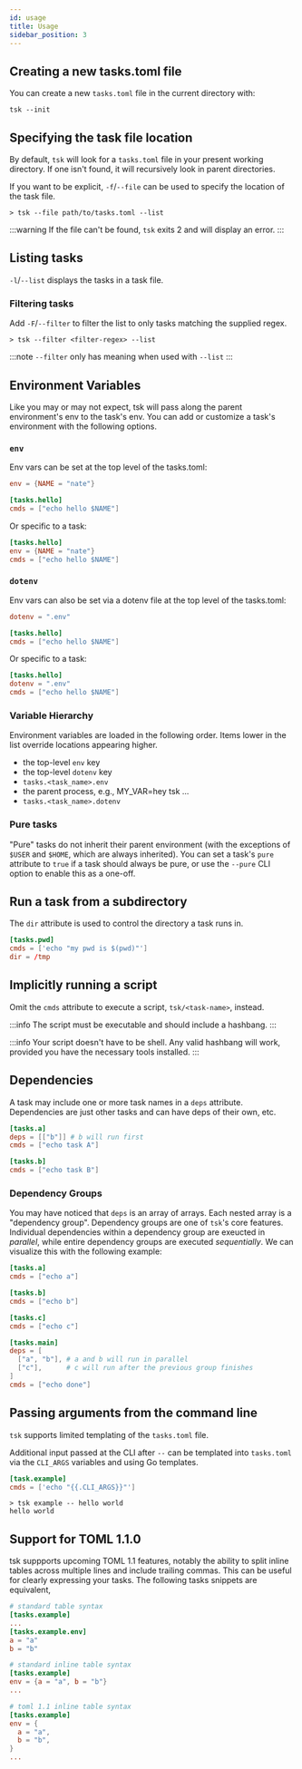 ```yaml
---
id: usage
title: Usage
sidebar_position: 3
---
```


## Creating a new tasks.toml file

You can create a new `tasks.toml` file in the current directory with:

```shell
tsk --init
```

## Specifying the task file location

By default, `tsk` will look for a `tasks.toml` file in your present working directory. If one isn't found, it will recursively look in parent directories.

If you want to be explicit, `-f`/`--file` can be used to specify the location of the task file.

```shell
> tsk --file path/to/tasks.toml --list
```

:::warning
If the file can't be found, `tsk` exits 2 and will display an error.
:::

## Listing tasks

`-l`/`--list` displays the tasks in a task file.

### Filtering tasks

Add `-F`/`--filter` to filter the list to only tasks matching the supplied regex.

```shell
> tsk --filter <filter-regex> --list
```

:::note
`--filter` only has meaning when used with `--list`
:::

## Environment Variables

Like you may or may not expect, tsk will pass along the parent environment's env to the task's env. You can add or customize a task's environment with the following options.

### `env`

Env vars can be set at the top level of the tasks.toml:
```toml title="tasks.toml"
env = {NAME = "nate"}

[tasks.hello]
cmds = ["echo hello $NAME"]
```

Or specific to a task:
```toml title="tasks.toml"
[tasks.hello]
env = {NAME = "nate"}
cmds = ["echo hello $NAME"]
```

### `dotenv`

Env vars can also be set via a dotenv file at the top level of the tasks.toml:
```toml title="tasks.toml"
dotenv = ".env"

[tasks.hello]
cmds = ["echo hello $NAME"]
```

Or specific to a task:
```toml title="tasks.toml"
[tasks.hello]
dotenv = ".env"
cmds = ["echo hello $NAME"]
```

### Variable Hierarchy

Environment variables are loaded in the following order. Items lower in the list override locations appearing higher.

- the top-level `env` key
- the top-level `dotenv` key
- `tasks.<task_name>.env`
- the parent process, e.g., MY_VAR=hey tsk ...
- `tasks.<task_name>.dotenv`

### Pure tasks

"Pure" tasks do not inherit their parent environment (with the exceptions of `$USER` and `$HOME`, which are always inherited). You can set a task's `pure` attribute to `true` if a task should always be pure, or use the `--pure` CLI option to enable this as a one-off.

## Run a task from a subdirectory

The `dir` attribute is used to control the directory a task runs in.

```toml
[tasks.pwd]
cmds = ['echo "my pwd is $(pwd)"']
dir = /tmp
````

## Implicitly running a script

Omit the `cmds` attribute to execute a script, `tsk/<task-name>`, instead.

:::info
The script must be executable and should include a hashbang.
:::

:::info
Your script doesn't have to be shell. Any valid hashbang will work, provided you have the necessary tools installed.
:::

## Dependencies

A task may include one or more task names in a `deps` attribute. Dependencies are just other tasks and can have deps of their own, etc.

```toml title="tasks.toml"
[tasks.a]
deps = [["b"]] # b will run first
cmds = ["echo task A"]

[tasks.b]
cmds = ["echo task B"]
```

### Dependency Groups

You may have noticed that `deps` is an array of arrays. Each nested array is a "dependency group". Dependency groups are one of `tsk`'s core features. Individual dependencies within a dependency group are exeucted in *parallel*, while entire dependency groups are executed *sequentially*. We can visualize this with the following example:

```toml
[tasks.a]
cmds = ["echo a"]

[tasks.b]
cmds = ["echo b"]

[tasks.c]
cmds = ["echo c"]

[tasks.main]
deps = [
  ["a", "b"], # a and b will run in parallel
  ["c"],      # c will run after the previous group finishes
]
cmds = ["echo done"]
```
## Passing arguments from the command line

`tsk` supports limited templating of the `tasks.toml` file.

Additional input passed at the CLI after `--` can be templated into `tasks.toml` via the `CLI_ARGS` variables and using Go templates.

```toml
[task.example]
cmds = ['echo "{{.CLI_ARGS}}"']
```

```shell
> tsk example -- hello world
hello world
```

## Support for TOML 1.1.0

tsk suppports upcoming TOML 1.1 features, notably the ability to split inline tables across multiple lines and include trailing commas. This can be useful for clearly expressing your tasks. The following tasks snippets are equivalent,

```toml
# standard table syntax
[tasks.example]
...
[tasks.example.env]
a = "a"
b = "b"
```

```toml
# standard inline table syntax
[tasks.example]
env = {a = "a", b = "b"}
...
```

```toml
# toml 1.1 inline table syntax
[tasks.example]
env = {
  a = "a",
  b = "b",
}
...
```
